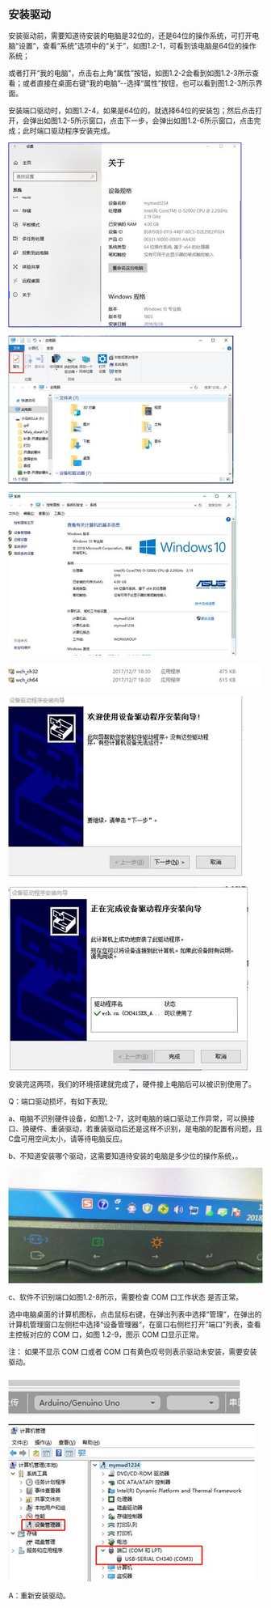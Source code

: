 ## 安装驱动

安装驱动前，需要知道待安装的电脑是32位的，还是64位的操作系统，可打开电脑“设置”，查看“系统”选项中的“关于”，如图1.2-1，可看到该电脑是64位的操作系统；

或者打开“我的电脑”，点击右上角“属性”按钮，如图1.2-2会看到如图1.2-3所示查看；或者直接在桌面右键“我的电脑”--选择“属性”按钮，也可以看到图1.2-3所示界面。

安装端口驱动时，如图1.2-4，如果是64位的，就选择64位的安装包；然后点击打开，会弹出如图1.2-5所示窗口，点击下一步，会弹出如图1.2-6所示窗口，点击完成；此时端口驱动程序安装完成。

 

 

![图1.2-1](/assets/image020.jpg)



![图1.2-2](/assets/image022.jpg)



![图1.2-3](/assets/image024.jpg)



![图1.2-4](/assets/image026.jpg)



![图1.2-5](/assets/image028.jpg)



![图1.2-6](/assets/image030.jpg)



安装完这两项，我们的环境搭建就完成了，硬件接上电脑后可以被识别使用了。

Q：端口驱动损坏，有如下表现;

a、电脑不识别硬件设备，如图1.2-7，这时电脑的端口驱动工作异常，可以换接口、换硬件、重装驱动，若重装驱动后还是这样不识别，是电脑的配置有问题，且C盘可用空间太小，请等待电脑反应。

b、不知道安装哪个驱动，这需要知道待安装的电脑是多少位的操作系统，。

![图1.2-7](/assets/image032.jpg)

c、软件不识别端口如图1.2-8所示，需要检查 COM 口工作状态 是否正常。

选中电脑桌面的计算机图标，点击鼠标右键，在弹出列表中选择“管理”，在弹出的计算机管理窗口左侧栏中选择“设备管理器“，在窗口右侧栏打开“端口”列表，查看主控板对应的 COM 口，如图 1.2-9，图示 COM 口显示正常。

注：  如果不显示 COM 口或者 COM 口有黄色叹号则表示驱动未安装，需要安装驱动。

![图1.2-8](/assets/image034.jpg)

![图1.2-9](/assets/image036.jpg)


A：重新安装驱动。